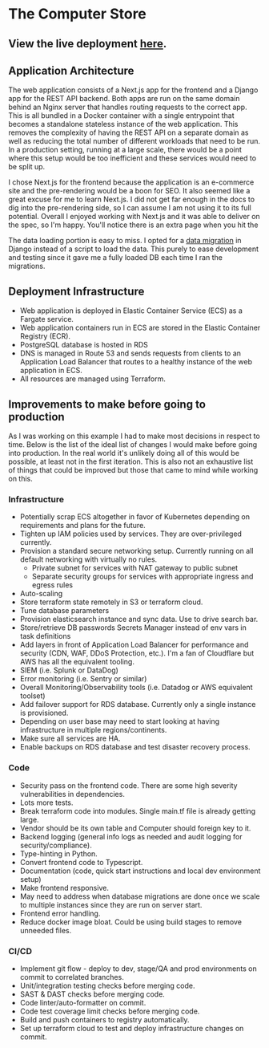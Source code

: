 # The Computer Store
## View the live deployment [here](https://computerstore.danieltiesling.com/computerstore).

## Application Architecture
The web application consists of a Next.js app for the frontend and a Django app for the REST API backend. Both
apps are run on the same domain behind an Nginx server that handles routing requests to the correct app. This is all 
bundled in a Docker container with a single entrypoint that becomes a standalone stateless instance of the web application. 
This removes the complexity of having the REST API on a separate domain as well as reducing the total number of different
workloads that need to be run. In a production setting, running at a large scale, there would be a point where this setup 
would be too inefficient and these services would need to be split up.

I chose Next.js for the frontend because the application is an e-commerce site and the pre-rendering would be a boon for 
SEO. It also seemed like a great excuse for me to learn Next.js. I did not get far enough in the docs to dig into the 
pre-rendering side, so I can assume I am not using it to its full potential. Overall I enjoyed working with Next.js and it 
was able to deliver on the spec, so I'm happy. You'll notice there is an extra page when you hit the 

The data loading portion is easy to miss. I opted for a [data migration](./django_app/computers/migrations/0003_add_base_inventory.py) 
in Django instead of a script to load the data. This purely to ease development and testing since it gave me a fully loaded
DB each time I ran the migrations.


## Deployment Infrastructure
- Web application is deployed in Elastic Container Service (ECS) as a Fargate service.
- Web application containers run in ECS are stored in the Elastic Container Registry (ECR).
- PostgreSQL database is hosted in RDS
- DNS is managed in Route 53 and sends requests from clients to an Application Load Balancer that routes to a healthy instance of the web application in ECS.
- All resources are managed using Terraform.

## Improvements to make before going to production
As I was working on this example I had to make most decisions in respect to time. Below is the list of the ideal
list of changes I would make before going into production. In the real world it's unlikely doing all of this would be 
possible, at least not in the first iteration. This is also not an exhaustive list of things that could be improved but 
those that came to mind while working on this.

### Infrastructure
- Potentially scrap ECS altogether in favor of Kubernetes depending on requirements and plans for the future.
- Tighten up IAM policies used by services. They are over-privileged currently.
- Provision a standard secure networking setup. Currently running on all default networking with virtually no rules.
  - Private subnet for services with NAT gateway to public subnet
  - Separate security groups for services with appropriate ingress and egress rules
- Auto-scaling
- Store terraform state remotely in S3 or terraform cloud.
- Tune database parameters
- Provision elasticsearch instance and sync data. Use to drive search bar.
- Store/retrieve DB passwords Secrets Manager instead of env vars in task definitions
- Add layers in front of Application Load Balancer for performance and security (CDN, WAF, DDoS Protection, etc.). I'm a fan of Cloudflare but AWS has all the equivalent tooling.
- SIEM (i.e. Splunk or DataDog)
- Error monitoring (i.e. Sentry or similar)
- Overall Monitoring/Observability tools (i.e. Datadog or AWS equivalent toolset)
- Add failover support for RDS database. Currently only a single instance is provisioned.
- Depending on user base may need to start looking at having infrastructure in multiple regions/continents.
- Make sure all services are HA.
- Enable backups on RDS database and test disaster recovery process.

### Code
- Security pass on the frontend code. There are some high severity vulnerabilities in dependencies.
- Lots more tests.
- Break terraform code into modules. Single main.tf file is already getting large.
- Vendor should be its own table and Computer should foreign key to it.
- Backend logging (general info logs as needed and audit logging for security/compliance).
- Type-hinting in Python.
- Convert frontend code to Typescript.
- Documentation (code, quick start instructions and local dev environment setup)
- Make frontend responsive.
- May need to address when database migrations are done once we scale to multiple instances since they are run on server start.
- Frontend error handling.
- Reduce docker image bloat. Could be using build stages to remove unneeded files.

### CI/CD
- Implement git flow - deploy to dev, stage/QA and prod environments on commit to correlated branches.
- Unit/integration testing checks before merging code.
- SAST & DAST checks before merging code.
- Code linter/auto-formatter on commit.
- Code test coverage limit checks before merging code.
- Build and push containers to registry automatically.
- Set up terraform cloud to test and deploy infrastructure changes on commit.
